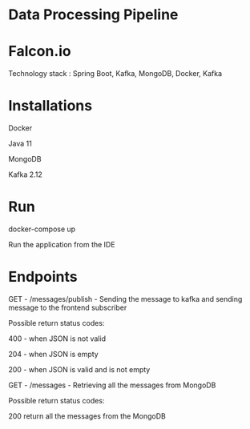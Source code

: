 # Data Processing Pipeline

# Falcon.io

Technology stack : Spring Boot, Kafka, MongoDB, Docker, Kafka

# Installations

Docker

Java 11

MongoDB

Kafka 2.12

# Run

docker-compose up

Run the application from the IDE

# Endpoints

GET - /messages/publish - Sending the message to kafka and sending message to the frontend subscriber

Possible return status codes: 

400 - when JSON is not valid

204 - when JSON is empty

200 - when JSON is valid and is not empty

GET - /messages - Retrieving all the messages from MongoDB

Possible return status codes:

200 return all the messages from the MongoDB
